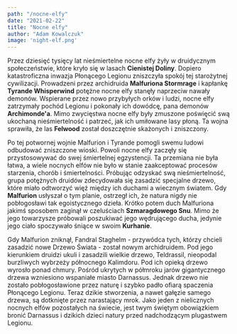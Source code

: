 ```yaml
---
path: "/nocne-elfy"
date: "2021-02-22"
title: "Nocne elfy"
author: "Adam Kowalczuk"
image: 'night-elf.png'
---
```


Przez dziesięć tysięcy lat nieśmiertelne nocne elfy żyły w druidycznym społeczeństwie, które kryło się w lasach **Cienistej Doliny**. Dopiero katastroficzna inwazja Płonącego Legionu zniszczyła spokój tej starożytnej cywilizacji. Prowadzeni przez archidruida **Malfuriona Stormrage** i kapłankę **Tyrande Whisperwind** potężne nocne elfy stanęły naprzeciw nawały demonów. Wspierane przez nowo przybyłych orków i ludzi, nocne elfy zatrzymały pochód Legionu i pokonały ich dowódcę, pana demonów **Archimonde'a**. Mimo zwycięstwa nocne elfy były zmuszone poświęcić swą ukochaną nieśmiertelność i patrzeć, jak ich umiłowane lasy płoną. Ta wojna sprawiła, że las **Felwood** został doszczętnie skażonych i zniszczony.

Po tej potwornej wojnie Malfurion i Tyrande pomogli swemu ludowi odbudować zniszczone wioski. Powoli nocne elfy zaczęły się przystosowywać do swej śmiertelnej egzystencji. Ta przemiana nie była łatwa, a wiele nocnych elfów nie było w stanie zaakceptować procesów starzenia, chorób i śmiertelności. Próbując odzyskać swą nieśmiertelność, grupa potężnych druidów zdecydowała się zasadzić specjalne drzewo, które miało odtworzyć więź między ich duchami a wiecznym światem. Gdy **Malfurion** usłyszał o tym planie, ostrzegł ich, że natura nigdy nie pobłogosławi tak egoistycznego dzieła. Krótko potem duch Malfuriona jakimś sposobem zaginął w czeluściach **Szmaragdowego Snu**. Mimo że jego towarzysze próbowali poszukiwać jego wędrującego ducha, jedynie jego ciało spoczywało śniące w swoim **Kurhanie**.

Gdy Malfurion zniknął, Fandral Staghelm - przywódca tych, którzy chcieli zasadzić nowe Drzewo Świata - został nowym archidruidem. Pod jego kierunkiem druidzi ukuli i zasadzili wielkie drzewo, Teldrassil, nieopodal burzliwych wybrzeży północnego Kalimdoru. Pod ich opieką drzewo wyrosło ponad chmury. Pośród ukrytych w półmroku jarów gigantycznego drzewa wzniesiono wspaniałe miasto Darnassus. Jednak drzewo nie zostało pobłogosławione przez naturę i szybko padło ofiarą spaczenia Płonącego Legionu. Teraz dzikie stworzenia, a nawet gałęzie samego drzewa, są dotknięte przez narastający mrok. Jako jeden z nielicznych nocnych elfów pozostałych na świecie, jest twym świętym obowiązkiem bronić Darnassus i dzikich dzieci natury przed nadchodzącym plugastwem Legionu.